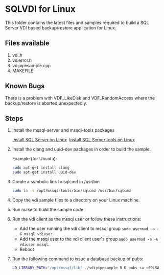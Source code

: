 # SQLVDI for Linux
This folder contains the latest files and samples required to build a SQL Server VDI based backup/restore application for Linux.

## Files available
1. vdi.h
2. vdierror.h
3. vdipipesample.cpp
4. MAKEFILE

## Known Bugs

There is a problem with VDF_LikeDisk and VDF_RandomAccess where the backup/restore is aborted unexpectedly.

## Steps

1. Install the mssql-server and mssql-tools packages 

   [Install SQL Server on Linux](http://docs.microsoft.com/sql/linux/sql-server-linux-setup) 
   [Install SQL Server tools on Linux](http://docs.microsoft.com/sql/linux/sql-server-linux-setup-tools) 
 
1. Install the clang and uuid-dev packages in order to build the sample.

   Example (for Ubuntu): 

   ```bash
   sudo apt-get install clang 
   sudo apt-get install uuid-dev 
   ```

1. Create a symbolic link to sqlcmd in /usr/bin

   ```bash
   sudo ln -s /opt/mssql-tools/bin/sqlcmd /usr/bin/sqlcmd
   ```

1. Copy the vdi sample files to a directory on your Linux machine.

1. Run make to build the sample code

1. Run the vdi client as the mssql user or follow these instructions:
	
    - Add the user running the vdi client to mssql group `sudo usermod -a -G mssql vdiuser`.
	- Add the mssql user to the vdi client user's group `sudo usermod -a -G vdiuser mssql`.
	- Reboot

1. Run the following command to issue a database backup of pubs:
	
   ```bash
   LD_LIBRARY_PATH="/opt/mssql/lib" ./vdipipesample B D pubs sa <SQLSAPASSWORD> /tmp/pubs.bak
   ```
